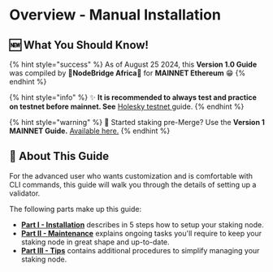 # Overview - Manual Installation

## :new: What You Should Know!

{% hint style="success" %}
As of August 25 2024, this **Version 1.0 Guide** was compiled by **🦉NodeBridge Africa**🦉 for **MAINNET Ethereum** :grin:
{% endhint %}

{% hint style="info" %}
:sparkles: **It is recommended to always test and practice on testnet before mainnet. See** [Holesky testnet ](../../../nodes/ethereum-node/testnet-holesky-validator/)guide.
{% endhint %}

{% hint style="warning" %}
:eyes: Started staking pre-Merge? Use the **Version 1 MAINNET Guide.** [Available here.](../../../nodes/ethereum-node/archived-guides/guide-or-how-to-setup-a-validator-on-eth2-mainnet/)
{% endhint %}

## :wrench: About This Guide

For the advanced user who wants customization and is comfortable with CLI commands, this guide will walk you through the details of setting up a validator.

The following parts make up this guide:

- [**Part I - Installation**](part-i-installation-1/) describes in 5 steps how to setup your staking node.
- [**Part II - Maintenance**](part-ii-maintenance-1/) explains ongoing tasks you'll require to keep your staking node in great shape and up-to-date.
- [**Part III - Tips**](part-iii-tips-1/) contains additional procedures to simplify managing your staking node.

